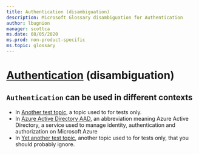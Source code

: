```yaml
---
title: Authentication (disambiguation)
description: Microsoft Glossary disambiguation for Authentication
author: lbugnion
manager: scottca
ms.date: 08/05/2020
ms.prod: non-product-specific
ms.topic: glossary
---
```


# [Authentication](/glossary/topic/authentication/disambiguation) (disambiguation)

## `Authentication` can be used in different contexts

- In [Another test topic](/glossary/topic/test/authentication), a topic used to for tests only.
- In [Azure Active Directory AAD](/glossary/topic/aad/authentication), an abbreviation meaning Azure Active Directory, a service used to manage identity, authentication and authorization on Microsoft Azure
- In [Yet another test topic](/glossary/topic/another-test/authentication), another topic used to for tests only, that you should probably ignore.
